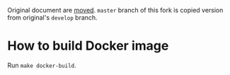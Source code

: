 Original document are [moved](README_old.md).
`master` branch of this fork is copied version from original's `develop` branch.

# How to build Docker image

Run `make docker-build`.
